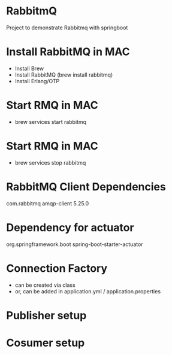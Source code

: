 # RabbitmQ
Project to demonstrate Rabbitmq with springboot

# Install RabbitMQ in MAC
* Install Brew 
* Install RabbitMQ (brew install rabbitmq)
* Install Erlang/OTP

# Start RMQ in MAC
* brew services start rabbitmq

# Start RMQ in MAC
* brew services stop rabbitmq

# RabbitMQ Client Dependencies
<dependency>
    <groupId>com.rabbitmq</groupId>
    <artifactId>amqp-client</artifactId>
    <version>5.25.0</version>
</dependency>

# Dependency for actuator
<dependency>
    <groupId>org.springframework.boot</groupId>
    <artifactId>spring-boot-starter-actuator</artifactId>
</dependency>

# Connection Factory
* can be created via class 
* or, can be added in application.yml / application.properties

# Publisher setup
# Cosumer setup